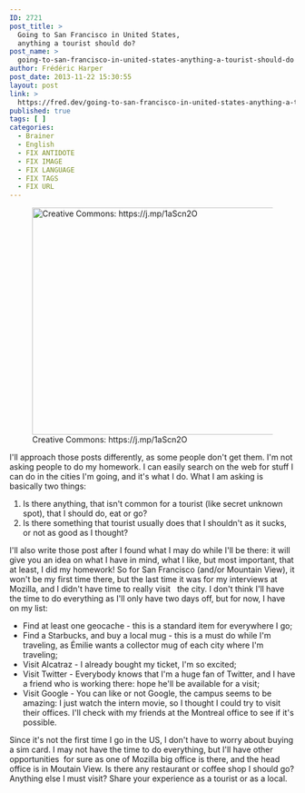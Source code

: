 ```yaml
---
ID: 2721
post_title: >
  Going to San Francisco in United States,
  anything a tourist should do?
post_name: >
  going-to-san-francisco-in-united-states-anything-a-tourist-should-do
author: Frédéric Harper
post_date: 2013-11-22 15:30:55
layout: post
link: >
  https://fred.dev/going-to-san-francisco-in-united-states-anything-a-tourist-should-do/
published: true
tags: [ ]
categories:
  - Brainer
  - English
  - FIX ANTIDOTE
  - FIX IMAGE
  - FIX LANGUAGE
  - FIX TAGS
  - FIX URL
---
```

<figure><img alt="Creative Commons: https://j.mp/1aScn2O" src="http://fred.dev/wp-content/uploads/2013/11/sanfrancisco.jpg" width="600" height="400" /><figcaption> Creative Commons: https://j.mp/1aScn2O</figcaption></figure>
I'll approach those posts differently, as some people don't get them. I'm not asking people to do my homework. I can easily search on the web for stuff I can do in the cities I'm going, and it's what I do. What I am asking is basically two things:

1.  Is there anything, that isn't common for a tourist (like secret unknown spot), that I should do, eat or go?
2.  Is there something that tourist usually does that I shouldn't as it sucks, or not as good as I thought?

I'll also write those post after I found what I may do while I'll be there: it will give you an idea on what I have in mind, what I like, but most important, that at least, I did my homework! So for San Francisco (and/or Mountain View), it won't be my first time there, but the last time it was for my interviews at Mozilla, and I didn't have time to really visit   the city. I don't think I'll have the time to do everything as I'll only have two days off, but for now, I have on my list:

*   Find at least one geocache - this is a standard item for everywhere I go;
*   Find a Starbucks, and buy a local mug - this is a must do while I'm traveling, as Émilie wants a collector mug of each city where I'm traveling;
*   Visit Alcatraz - I already bought my ticket, I'm so excited;
*   Visit Twitter - Everybody knows that I'm a huge fan of Twitter, and I have a friend who is working there: hope he'll be available for a visit;
*   Visit Google - You can like or not Google, the campus seems to be amazing: I just watch the intern movie, so I thought I could try to visit their offices. I'll check with my friends at the Montreal office to see if it's possible.

Since it's not the first time I go in the US, I don't have to worry about buying a sim card. I may not have the time to do everything, but I'll have other opportunities  for sure as one of Mozilla big office is there, and the head office is in Moutain View. Is there any restaurant or coffee shop I should go? Anything else I must visit? Share your experience as a tourist or as a local.